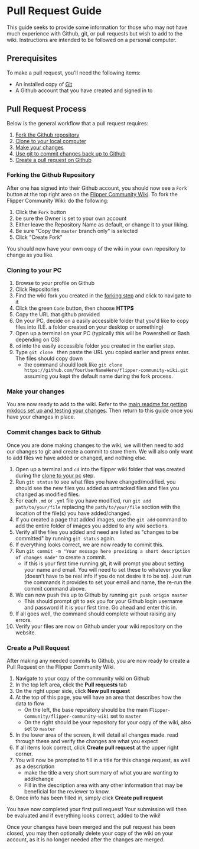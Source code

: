 # Pull Request Guide
This guide seeks to provide some information for those who may not have much experience with Github, git, or pull requests but wish to add to the wiki.
Instructions are intended to be followed on a personal computer. 

## Prerequisites
To make a pull request, you'll need the following items:

- An installed copy of [Git](https://git-scm.com/downloads)
- A Github account that you have created and signed in to

## Pull Request Process
Below is the general workflow that a pull request requires:

1. [Fork the Github repository](#forking-the-github-repository)
1. [Clone to your local computer](#cloning-to-your-pc)
1. [Make your changes](#make-your-changes)
1. [Use git to commit changes back up to Github](#commit-changes-back-to-github)
1. [Create a pull request on Github](#create-a-pull-request)


### Forking the Github Repository

After one has signed into their Github account, you should now see a `Fork` button at the top right area on the [Flipper Community Wiki](https://github.com/Flipper-Community/flipper-community-wiki). 
To fork the Flipper Community Wiki: do the following:

1. Click the `Fork` button
1. be sure the Owner is set to your own account
1. Either leave the Repository Name as default, or change it to your liking. 
1. Be sure "Copy the `master` branch only" is selected
1. Click "Create Fork"

You should now have your own copy of the wiki in your own repository to change as you like. 

### Cloning to your PC
1. Browse to your profile on Github
1. Click Repositories
1. Find the wiki fork you created in the [forking step](#forking-the-github-repository) and click to navigate to it
1. Click the green `Code` button, then choose **HTTPS**
1. Copy the URL that github provided
1. On your PC, decide on a easily accessible folder that you'd like to copy files into (I.E. a folder created on your desktop or something)
1. Open up a terminal on your PC (typically this will be Powershell or Bash depending on OS)
1. `cd` into the easily accessible folder you created in the earlier step. 
1. Type `git clone ` then paste the URL you copied earlier and press enter. The files should copy down
    - the command should look like `git clone https://github.com/YourUserNameHere/flipper-community-wiki.git` assuming you kept the default name during the fork process.

### Make your changes
You are now ready to add to the wiki. 
Refer to the [main readme for getting mkdocs set up and testing your changes](README.md).
Then return to this guide once you have your changes in place. 

### Commit changes back to Github
Once you are done making changes to the wiki, we will then need to add our changes to git and create a commit to store them. 
We will also only want to add files we have added or changed, and nothing else. 

1. Open up a terminal and `cd` into the flipper wiki folder that was created during the [clone to your pc](#cloning-to-your-pc) step. 
1. Run `git status` to see what files you have changed/modified. you should see the new files you added as untracked files and files you changed as modified files. 
1. For each `.md` or `.yml` file you have modified, run `git add path/to/your/file` replacing the `path/to/your/file` section with the location of the file(s) you have added/changed.
1. If you created a page that added images, use the `git add` command to add the entire folder of images you added to any wiki sections.
1. Verify all the files you added and need are listed as "changes to be committed" by running `git status` again.
1. If everything looks correct, we are now ready to commit this. 
1. Run `git commit -m "Your message here providing a short description of changes made"` to create a commit.
    - if this is your first time running git, it will prompt you about setting your name and email. You will need to set these to whatever you like (doesn't have to be real info if you do not desire it to be so). Just run the commands it provides to set your email and name, the re-run the commit command above. 
1. We can now push this up to Github by running `git push origin master`
    - This should prompt git to ask you for your Github login username and password if it is your first time. Go ahead and enter this in.
1. If all goes well, the command should complete without raising any errors.
1. Verify your files are now on Github under your wiki repository on the website.

### Create a Pull Request
After making any needed commits to Github, you are now ready to create a Pull Request on the Flipper Community Wiki. 

1. Navigate to your copy of the community wiki on Github
1. In the top left area, click the **Pull requests** tab
1. On the right upper side, click **New pull request**
1. At the top of this page, you will have an area that describes how the data to flow
    - On the left, the base repository should be the main `Flipper-Community/flipper-community-wiki` set to `master`
    - On the right should be your repository for your copy of the wiki, also set to `master`
1. In the lower area of the screen, it will detail all changes made. read through these and verify the changes are what you expect
1. If all items look correct, click **Create pull request** at the upper right corner.
1. You will now be prompted to fill in a title for this change request, as well as a description
    - make the title a very short summary of what you are wanting to add/change
    - Fill in the description area with any other information that may be beneficial for the reviewer to know. 
1. Once info has been filled in, simply click **Create pull request** 

You have now completed your first pull request! Your submission will then be evaluated and if everything looks correct, added to the wiki!

Once your changes have been merged and the pull request has been closed, you may then optionally delete your copy of the wiki on your account, as it is no longer needed after the changes are merged. 
